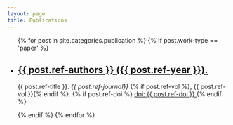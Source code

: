 ```yaml
---
layout: page
title: Publications
---
```


<div>
  <ul>
    {% for post in site.categories.publication %}
      {% if post.work-type == 'paper' %}
        <li>
          <a href="{% if post.ref-doi %}http://dx.doi.org/{{ post.ref-doi }}
            {% else %}{{ post.url | prepend: site.baseurl }}{% endif %}">
            <h2>{{ post.ref-authors }} ({{ post.ref-year }}).</h2></a>
          <p>
            {{ post.ref-title }}.
            <em>{{ post.ref-journal}}</em>
            {% if post.ref-vol %}, {{ post.ref-vol }}{% endif %}.
            {% if post.ref-doi %}
              <a href="http://dx.doi.org/{{ post.ref-doi }}">
                doi: {{ post.ref-doi }}
              </a>
            {% endif %}
          </p>
        </li>
      {% endif %}
    {% endfor %}
  <ul>
</div>
